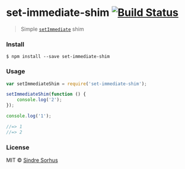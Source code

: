 # set-immediate-shim [![Build Status](https://travis-ci.org/sindresorhus/set-immediate-shim.svg?branch=master)](https://travis-ci.org/sindresorhus/set-immediate-shim)

> Simple [`setImmediate`](https://developer.mozilla.org/en-US/docs/Web/API/Window.setImmediate) shim


###  Install

```
$ npm install --save set-immediate-shim
```


###  Usage

```js
var setImmediateShim = require('set-immediate-shim');

setImmediateShim(function () {
	console.log('2');
});

console.log('1');

//=> 1
//=> 2
```


###  License

MIT © [Sindre Sorhus](http://sindresorhus.com)
